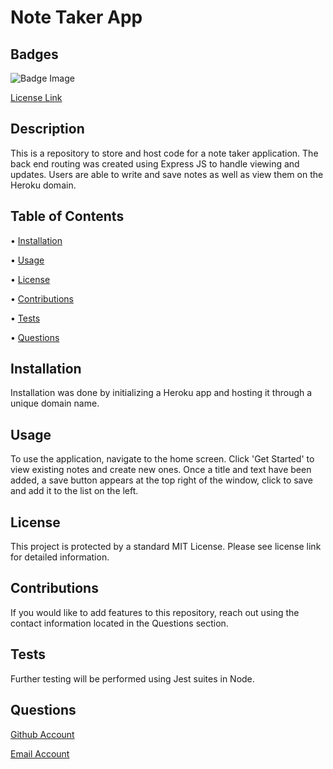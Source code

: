 # Note Taker App

  ## Badges
  ![Badge Image](https://img.shields.io/badge/License-MIT-yellow.svg)

  [License Link](https://opensource.org/licenses/MIT)

  ## Description
  This is a repository to store and host code for a note taker application. The back end routing was created using Express JS to handle viewing and updates. Users are able to write and save notes as well as view them on the Heroku domain.

  ## Table of Contents
  
  • [Installation](#installation)

  • [Usage](#usage)

  • [License](#license)

  • [Contributions](#contributions)

  • [Tests](#tests)

  • [Questions](#questions)

  ## Installation
  Installation was done by initializing a Heroku app and hosting it through a unique domain name.

  ## Usage
  To use the application, navigate to the home screen. Click 'Get Started' to view existing notes and create new ones. Once a title and text have been added, a save button appears at the top right of the window, click to save and add it to the list on the left.

  ## License
  This project is protected by a standard MIT License. Please see license link for detailed information.
  
  ## Contributions
  If you would like to add features to this repository, reach out using the contact information located in the Questions section.

  ## Tests
  Further testing will be performed using Jest suites in Node.

  ## Questions
  [Github Account](https://github.com/KirkHagglund)

  [Email Account](mailto:kirkhagglund@gmail.com)


